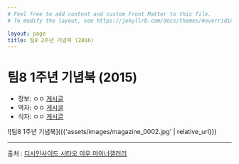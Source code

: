 ```yaml
---
# Feel free to add content and custom Front Matter to this file.
# To modify the layout, see https://jekyllrb.com/docs/themes/#overriding-theme-defaults

layout: page
title: 팀8 2주년 기념북 (2016)
---
```


# 팀8 1주년 기념북 (2015)

* 정보: ㅇㅇ [게시글](http://gall.dcinside.com/mgallery/board/view/?id=shitaomiu&no=7117)
* 역자: ㅇㅇ [게시글](http://gall.dcinside.com/mgallery/board/view/?id=shitaomiu&no=7177)
* 식자: ㅇㅇ [게시글](http://gall.dcinside.com/mgallery/board/view/?id=shitaomiu&no=7810)

![팀8 1주년 기념북]({{'assets/images/magazine_0002.jpg' | relative_url}})

---

출처 : [디시인사이드 시타오 미우 마이너갤러리](http://shitaomiu.com)

